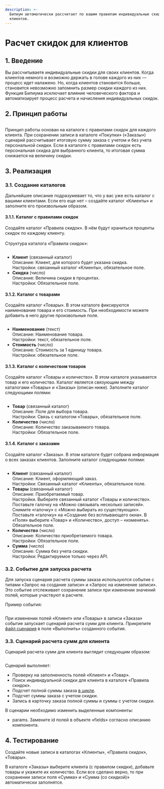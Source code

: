 ```yaml
---
description: >-
  Бипиум автоматически рассчитает по вашим правилам индивидуальные скидки для
  клиентов.
---
```


# Расчет скидок для клиентов

## 1. **Введение**

Вы рассчитываете индивидуальные скидки для своих клиентов. Когда клиентов немного и возможно держать в голове каждого из них — процесс идет налажено. Но, когда клиентов становится больше, становится невозможно запомнить размер скидки каждого из них. Функция Бипиума исключает влияние человеческого фактора и автоматизирует процесс расчета и начисления индивидуальных скидок.

## **2. Принцип работы**

<figure><img src="../../.gitbook/assets/1 (5).png" alt=""><figcaption></figcaption></figure>

Принцип работы основан на каталоге с правилами скидок для каждого клиента. При сохранении записи в каталоге «Покупки» («Заказы») сценарий рассчитывает итоговую сумму заказа с учетом и без учета персональной скидки. Если в каталоге с правилами скидок есть персональная скидка для выбранного клиента, то итоговая сумма снижается на величину скидки.

## **3. Реализация**

### **3.1. Создание каталогов**

Дальнейшее описание подразумевает то, что у вас уже есть каталог с вашими клиентами. Если его еще нет – создайте каталог «Клиенты» и заполните его произвольным образом.

#### **3.1.1. Каталог с правилами скидок**

Создайте каталог «Правила скидок». В нём будут храниться проценты скидок по каждому клиенту. \
\
Структура каталога «Правила скидок»:

<figure><img src="../../.gitbook/assets/2 (15).png" alt=""><figcaption></figcaption></figure>

* **Клиент** (связанный каталог)\
  Описание: Клиент, для которого будет указана скидка.\
  Настройки: связанный каталог «Клиенты», обязательное поле.
* **Скидка** (число)\
  Описание: Величина скидки в процентах.\
  Настройки: Обязательное поле.

#### 3.1.2. **Каталог с товарами**

Создайте каталог «Товары». В этом каталоге фиксируются наименование товара и его стоимость. При необходимости можете добавить в него другие произвольные поля.

<figure><img src="../../.gitbook/assets/3 (5).png" alt=""><figcaption></figcaption></figure>

* **Наименование** (текст)\
  Описание: Наименование товара.\
  Настройки: текст, обязательное поле.
* **Стоимость** (число)\
  Описание: Стоимость за 1 единицу товара.\
  Настройки: обязательное поле.

#### 3.1.3. **Каталог с количеством товаров**

Создайте каталог «Товары и количество». В этом каталоге указывается товар и его количество. Каталог является связующим между каталогами «Товары» и «Заказы» (описан ниже). Заполните каталог следующими полями:

<figure><img src="../../.gitbook/assets/8 (14).png" alt=""><figcaption></figcaption></figure>

* **Товар** (связанный каталог)\
  Описание: Поле для выбора товара.\
  Настройки: Связь с каталогом «Товары», обязательное поле.
* **Количество** (число)\
  Описание: Количество заказываемого товара.\
  Настройки: Обязательное поле.

#### **3.1.4. Каталог с заказами**

Создайте каталог «Заказы». В этом каталоге будет собрана информация о всех заказах клиентов. Заполните каталог следующими полями:

<figure><img src="../../.gitbook/assets/4 (15).png" alt=""><figcaption></figcaption></figure>

* **Клиент** (связанный каталог)\
  Описание: Клиент, оформляющий заказ.\
  Настройки: Связанный каталог «Клиенты», обязательное поле.
* **Товары** (связанный каталог)\
  Описание: Приобретаемый товар.\
  Настройки. Выберите связанный каталог «Товары и количество». Поставьте галочку на «Можно связывать несколько записей». Снимите «галочку» с «Можно выбирать из существующих». Поставьте «галочку» на «Создание без всплывающего окна». В «Поля» выберите «Товар» и «Количество», доступ – «изменять». Обязательное поле.
* **Количество** (число)\
  Описание: Количество приобретаемого товара.\
  Настройки: Обязательное поле.
* **Сумма** (число)\
  Описание: Сумма без учета скидки.\
  Настройки: Редактируемое только через API.

### **3.2. Событие для запуска расчета**

Для запуска сценария расчета суммы заказа используются событие с типами «Запрос на создание записи» и «Запрос на изменение записи». Это событие отслеживает сохранение записи при изменении значений полей, которые участвуют в расчете.&#x20;

Пример события:

<figure><img src="../../.gitbook/assets/5 (5).png" alt=""><figcaption></figcaption></figure>

При изменении полей «Клиент» или «Товары» в записи «Заказа» событие запускает сценарий расчета сумм для клиента. Прикрепите [файл сценария](https://drive.google.com/file/d/1MB4JkNxEhDpafK_umFXUtE5Jf6Or-HDA/view?usp=sharing) в поле «Выполнить» созданного события.

### **3.3. Сценарий расчета сумм для клиента**

Сценарий расчета сумм для клиента выглядит следующим образом:

<figure><img src="../../.gitbook/assets/6 (7).png" alt=""><figcaption></figcaption></figure>

Сценарий выполняет:

* Проверку на заполненность полей «Клиент» и «Товар».
* Поиск индивидуальной скидки для клиента в каталоге «Правила скидок».
* Подсчет полной суммы заказа [в цикле](https://docs.bpium.ru/manual/processes/scripts/cases/for).
* Подсчет суммы заказа с учетом скидки.
* Запись в карточку заказа полной суммы и суммы с учетом скидки.

В сценарии необходимо изменить выделенные компоненты:

* params. Замените id полей в объекте «fields» согласно описанию компонента.

## **4. Тестирование**

Создайте новые записи в каталогах «Клиенты», «Правила скидок», «Товары».&#x20;

В каталоге «Заказы» выберите клиента (с правилом скидки), добавьте товары и укажите их количество. Если все сделано верно, то при сохранении записи поля «Сумма» и «Сумма (со скидкой)» автоматически заполнятся.

<figure><img src="../../.gitbook/assets/7 (10).png" alt=""><figcaption></figcaption></figure>
